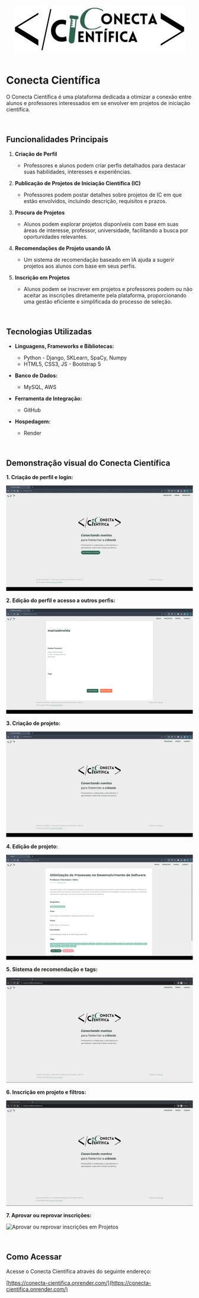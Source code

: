 <div align="center">
  <img src="assets/images_github/logo_conecta_cientifica.jpeg" alt="Conecta Científica Logo">
</div>

<br> 

# Conecta Científica

O Conecta Científica é uma plataforma dedicada a otimizar a conexão entre alunos e professores interessados em se envolver em projetos de iniciação científica.

<br>

## Funcionalidades Principais

1. **Criação de Perfil**
   - Professores e alunos podem criar perfis detalhados para destacar suas habilidades, interesses e experiências.

2. **Publicação de Projetos de Iniciação Científica (IC)**
   - Professores podem postar detalhes sobre projetos de IC em que estão envolvidos, incluindo descrição, requisitos e prazos.

3. **Procura de Projetos**
   - Alunos podem explorar projetos disponíveis com base em suas áreas de interesse, professor, universidade, facilitando a busca por oportunidades relevantes.

4. **Recomendações de Projeto usando IA**
   - Um sistema de recomendação baseado em IA ajuda a sugerir projetos aos alunos com base em seus perfis.

5. **Inscrição em Projetos**
   - Alunos podem se inscrever em projetos e professores podem ou não aceitar as inscrições diretamente pela plataforma, proporcionando uma gestão eficiente e simplificada do processo de seleção.

<br>

## Tecnologias Utilizadas

- **Linguagens, Frameworks e Bibliotecas:**
  - Python - Django, SKLearn, SpaCy, Numpy
  - HTML5, CSS3, JS - Bootstrap 5

- **Banco de Dados:**
  - MySQL, AWS

- **Ferramenta de Integração:**
  - GitHub

- **Hospedagem:**
  - Render

<br>

## Demonstração visual do Conecta Científica

**1. Criação de perfil e login:**

![Criação de Perfil](assets/gifs/criar_perfil.gif)


**2. Edição do perfil e acesso a outros perfis:**

![Edição de Perfil](assets/gifs/editar_perfil.gif)


**3. Criação de projeto:**

![Criação de Projeto](assets/gifs/criar_projeto.gif)


**4. Edição de projeto:**

![Edição de Projeto](assets/gifs/editar_projeto.gif)


**5. Sistema de recomendação e tags:**

![Sistema de recomendações](assets/gifs/recomendacoes.gif)


**6. Inscrição em projeto e filtros:**

![Inscrição em Projeto](assets/gifs/inscricao.gif)


**7. Aprovar ou reprovar inscrições:**

![Aprovar ou reprovar inscrições em Projetos](assets/gifs/aprovar_ou_reprovar_inscricoes.gif)

<br>

## Como Acessar

Acesse o Conecta Científica através do seguinte endereço:

[https://conecta-cientifica.onrender.com/](https://conecta-cientifica.onrender.com/)
